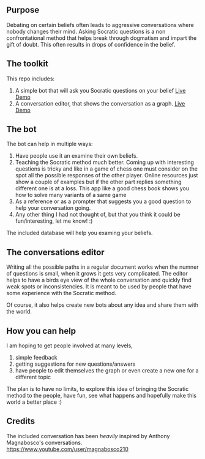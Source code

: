 ## Purpose

Debating on certain beliefs often leads to aggressive conversations where nobody changes their mind. Asking Socratic questions is a non confrontational method that helps break through dogmatism and impart the gift of doubt. This often results in drops of confidence in the belief.

## The toolkit

This repo includes:

1) A simple bot that will ask you Socratic questions on your belief [Live Demo](http://semap.duckdns.org/BeliefExplorer.html)
2) A conversation editor, that shows the conversation as a graph. [Live Demo](http://semap.duckdns.org/)

## The bot

The bot can help in multiple ways:

1) Have people use it an examine their own beliefs. 
2) Teaching the Socratic method much better. Coming up with interesting questions is tricky and like in a game of chess one must consider on the spot all the possible responses of the other player. Online resources just show a couple of examples but if the other part replies something different one is at a loss. This app like a good chess book shows you how to solve many variants of a same game
3) As a reference or as a prompter that suggests you a good question to help your conversation going.
4) Any other thing I had not thought of, but that you think it could be fun/interesting, let me know! :)

The included database will help you examing your beliefs. 

## The conversations editor

Writing all the possible paths in a regular document works when the numner of questions is small, when it grows it gets very complicated. The editor helps to have a birds eye view of the whole conversation and quickly find weak spots or inconsistencies. It is meant to be used by people that have some experience with the Socratic method. 

Of course, it also helps create new bots about any idea and share them with the world.

## How you can help

 I am hoping to get people involved at many levels, 
 
 1) simple feedback
 2) getting suggestions for new questions/answers
 3) have people to edit themselves the graph or even create a new one for a different topic 

The plan is to have no limits, to explore this idea of bringing the Socratic method to the people, have fun, see what happens and hopefully make this world a better place :)

## Credits

The included conversation has been *heavily* inspired by Anthony Magnabosco's conversations. https://www.youtube.com/user/magnabosco210 
